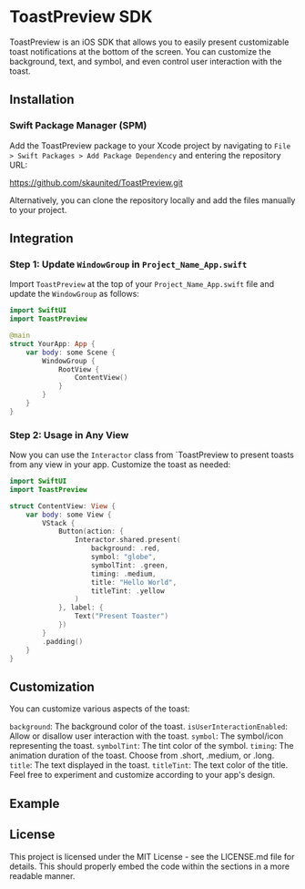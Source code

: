 # ToastPreview SDK

ToastPreview is an iOS SDK that allows you to easily present customizable toast notifications at the bottom of the screen. You can customize the background, text, and symbol, and even control user interaction with the toast.

## Installation

### Swift Package Manager (SPM)

Add the ToastPreview package to your Xcode project by navigating to `File > Swift Packages > Add Package Dependency` and entering the repository URL:

https://github.com/skaunited/ToastPreview.git


Alternatively, you can clone the repository locally and add the files manually to your project.

## Integration

### Step 1: Update `WindowGroup` in `Project_Name_App.swift`

Import `ToastPreview` at the top of your `Project_Name_App.swift` file and update the `WindowGroup` as follows:

```swift
import SwiftUI
import ToastPreview

@main
struct YourApp: App {
    var body: some Scene {
        WindowGroup {
            RootView {
                ContentView()
            }
        }
    }
}
```

### Step 2: Usage in Any View
Now you can use the `Interactor` class from `ToastPreview to present toasts from any view in your app. Customize the toast as needed:

```swift
import SwiftUI
import ToastPreview

struct ContentView: View {
    var body: some View {
        VStack {
            Button(action: {
                Interactor.shared.present(
                    background: .red,
                    symbol: "globe",
                    symbolTint: .green,
                    timing: .medium,
                    title: "Hello World",
                    titleTint: .yellow
                )
            }, label: {
                Text("Present Toaster")
            })
        }
        .padding()
    }
}
```

## Customization

You can customize various aspects of the toast:

`background`: The background color of the toast.
`isUserInteractionEnabled`: Allow or disallow user interaction with the toast.
`symbol`: The symbol/icon representing the toast.
`symbolTint`: The tint color of the symbol.
`timing`: The animation duration of the toast. Choose from .short, .medium, or .long.
`title`: The text displayed in the toast.
`titleTint`: The text color of the title.
Feel free to experiment and customize according to your app's design.

## Example
<!-- Add a GIF or video demonstrating the usage of ToastPreview in your app -->

## License
This project is licensed under the MIT License - see the LICENSE.md file for details.
This should properly embed the code within the sections in a more readable manner.

